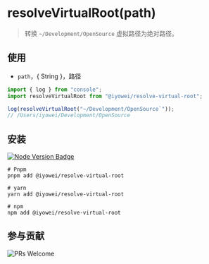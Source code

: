 [node version badge]: https://img.shields.io/badge/node.js-%3E%3D12.20.0-brightgreen?style=flat&logo=Node.js
[download node.js]: https://nodejs.org/en/download/
[prs welcome badge]: https://img.shields.io/badge/PRs-welcome-brightgreen.svg?style=flat

# resolveVirtualRoot(path)

> 转换 `~/Development/OpenSource` 虚拟路径为绝对路径。

## 使用

- `path`，{ String }，路径

```js
import { log } from "console";
import resolveVirtualRoot from "@iyowei/resolve-virtual-root";

log(resolveVirtualRoot("~/Development/OpenSource`"));
// /Users/iyowei/Development/OpenSource
```

## 安装

[![Node Version Badge][node version badge]][download node.js]

```shell
# Pnpm
pnpm add @iyowei/resolve-virtual-root

# yarn
yarn add @iyowei/resolve-virtual-root

# npm
npm add @iyowei/resolve-virtual-root
```

## 参与贡献

![PRs Welcome][prs welcome badge]

